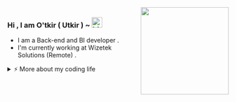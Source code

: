 <img align='right' src='https://media.giphy.com/media/bcKmIWkUMCjVm/giphy.gif' width='200"'>

### Hi , I am O'tkir ( Utkir ) ~ <img src="https://user-images.githubusercontent.com/1303154/88677602-1635ba80-d120-11ea-84d8-d263ba5fc3c0.gif" width="24px" alt="hi">

 - I am a Back-end and BI developer .
 - I'm currently working at Wizetek Solutions (Remote) . 

<details>
<summary>⚡️ More about my coding life </summary>
<br />

![Top Langs](https://github-readme-stats.vercel.app/api/top-langs/?username=mensenvau&layout=compact&hide=css,html)

![Zheeeng's github stats](https://github-readme-stats.vercel.app/api?username=mensenvau&count_private=true&show_icons=true&theme=gotham)

</details> 

